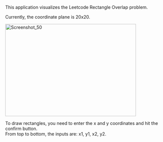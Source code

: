 This application visualizes the Leetcode Rectangle Overlap problem.

Currently, the coordinate plane is 20x20.

<img width="414" height="294" alt="Screenshot_50" src="https://github.com/user-attachments/assets/4668b8ea-df3c-4a26-a7fc-d8d146ef275c" />

To draw rectangles, you need to enter the x and y coordinates and hit the confirm button.  
From top to bottom, the inputs are: x1, y1, x2, y2.

